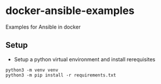 # docker-ansible-examples
Examples for Ansible in docker

## Setup
- Setup a python virtual environment and install rerequisites

`python3 -m venv venv`<br>
`python3 -m pip install -r requirements.txt`<br>
